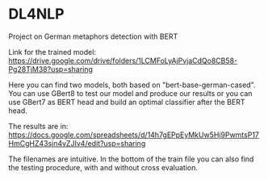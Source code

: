# DL4NLP
Project on German metaphors detection with BERT  

Link for the trained model: https://drive.google.com/drive/folders/1LCMFoLyAjPvjaCdQo8CB58-Pg28TjM38?usp=sharing  


Here you can find two models, both based on "bert-base-german-cased". You can use GBert8 to test our model and produce our results or you can use GBert7 as BERT head and build an optimal classifier after the BERT head. 

The results are in: https://docs.google.com/spreadsheets/d/14h7gEPpEyMkUw5Hj9PwmtsP17HmCgHZ43sjn4vZJIv4/edit?usp=sharing

The filenames are intuitive. In the bottom of the train file you can also find the testing procedure, with and without cross evaluation. 
